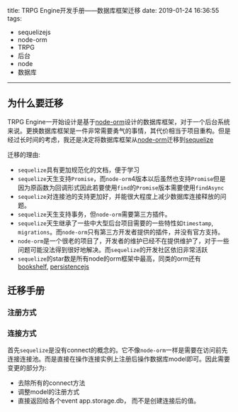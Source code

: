 title: TRPG Engine开发手册——数据库框架迁移
date: 2019-01-24 16:36:55
tags:
- sequelizejs
- node-orm
- TRPG
- 后台
- node
- 数据库

---

## 为什么要迁移

TRPG Engine一开始设计是基于[node-orm](https://github.com/dresende/node-orm2)设计的数据库框架，对于一个后台系统来说。更换数据库框架是一件非常需要勇气的事情，其代价相当于项目重构。但是经过长时间的考虑，我还是决定将数据库框架从[node-orm](https://github.com/dresende/node-orm2)迁移到[sequelize](https://github.com/sequelize/sequelize)

迁移的理由:
- `sequelize`具有更加规范化的文档，便于学习
- `sequelize`天生支持`Promise`，而`node-orm`4版本以后虽然也支持`Promise`但是因为原函数为回调形式因此若要使用`find`的`Promise`版本需要使用`findAsync`
- `sequelize`对连接池的支持更加好，并能很大程度上减少数据库连接释放的问题。
- `sequelize`天生支持事务，但`node-orm`需要第三方插件。
- `sequelize`天生继承了一些中大型后台项目需要的一些特性如`timestamp`, `migrations`。而`node-orm`只有第三方开发者提供的插件，并没有官方支持。
- `node-orm`是一个很老的项目了，开发者的维护已经不在提供维护了，对于一些问题可能没法得到很好地解决。而`sequelize`的开发社区依旧非常活跃
- `sequelize`的star数是所有node的orm框架中最高，同类的orm还有[bookshelf](https://github.com/bookshelf/bookshelf), [persistencejs](https://github.com/coresmart/persistencejs)

## 迁移手册

### 注册方式


### 连接方式
首先`sequelize`是没有connect的概念的。它不像`node-orm`一样是需要在访问前先连接连接池。而是直接在操作连接实例上注册后操作数据库model即可。因此需要变更的部分为:
- 去除所有的connect方法
- 调整model的注册方式
- 直接返回给各个event app.storage.db， 而不是创建连接后的值。
